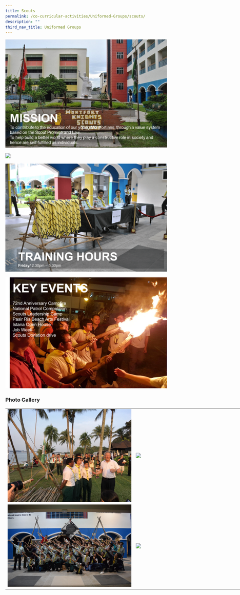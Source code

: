 ```yaml
---
title: Scouts
permalink: /co-curricular-activities/Uniformed-Groups/scouts/
description: ""
third_nav_title: Uniformed Groups
---
```

![](/images/scouts1.jpeg)

![](/images/scouts2.png)

![](/images/Scouts.png)

![](/images/scouts4.png)

### Photo Gallery

<table style="undefined;table-layout: fixed; width: 800px">
<colgroup>
<col style="width: 400px">
<col style="width: 400px">
</colgroup>
<tbody>
  <tr>
    <td><img src="/images/scouts5.jpeg"></td>
    <td><img src="/images/scouts.jpeg"></td>
  </tr>
  <tr>
    <td><img src="/images/scouts7-min.jpeg"></td>
    <td><img src="/images/scouts8.jpeg"></td>
  </tr>
</tbody>
</table>